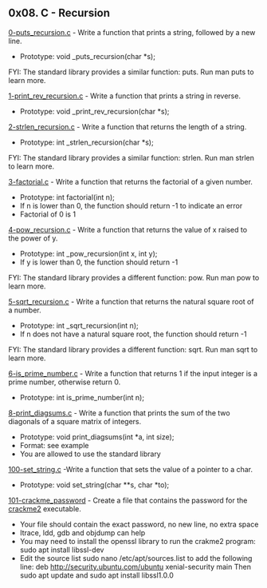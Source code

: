 ## 0x08. C - Recursion

[0-puts_recursion.c](./0-puts_recursion.c) - Write a function that prints a string, followed by a new line.

- Prototype: void \_puts_recursion(char \*s);

FYI: The standard library provides a similar function: puts. Run man puts to learn more.

[1-print_rev_recursion.c](./1-print_rev_recursion.c) - Write a function that prints a string in reverse.

- Prototype: void \_print_rev_recursion(char \*s);

[2-strlen_recursion.c](./2-strlen_recursion.c) - Write a function that returns the length of a string.

- Prototype: int \_strlen_recursion(char \*s);

FYI: The standard library provides a similar function: strlen. Run man strlen to learn more.

[3-factorial.c](./3-factorial.c) - Write a function that returns the factorial of a given number.

- Prototype: int factorial(int n);
- If n is lower than 0, the function should return -1 to indicate an error
- Factorial of 0 is 1

[4-pow_recursion.c](./4-pow_recursion.c) - Write a function that returns the value of x raised to the power of y.

- Prototype: int \_pow_recursion(int x, int y);
- If y is lower than 0, the function should return -1

FYI: The standard library provides a different function: pow. Run man pow to learn more.

[5-sqrt_recursion.c](./5-sqrt_recursion.c) - Write a function that returns the natural square root of a number.

- Prototype: int \_sqrt_recursion(int n);
- If n does not have a natural square root, the function should return -1

FYI: The standard library provides a different function: sqrt. Run man sqrt to learn more.

[6-is_prime_number.c](./6-is_prime_number.c) - Write a function that returns 1 if the input integer is a prime number, otherwise return 0.

- Prototype: int is_prime_number(int n);

[8-print_diagsums.c](./8-print_diagsums.c) - Write a function that prints the sum of the two diagonals of a square matrix of integers.

- Prototype: void print_diagsums(int \*a, int size);
- Format: see example
- You are allowed to use the standard library

[100-set_string.c](./100-set_string.c) -Write a function that sets the value of a pointer to a char.

- Prototype: void set_string(char \**s, char *to);

[101-crackme_password](./101-crackme_password) - Create a file that contains the password for the [crackme2](https://github.com/holbertonschool/0x06.c) executable.

- Your file should contain the exact password, no new line, no extra space
- ltrace, ldd, gdb and objdump can help
- You may need to install the openssl library to run the crakme2 program: sudo apt install libssl-dev
- Edit the source list sudo nano /etc/apt/sources.list to add the following line: deb http://security.ubuntu.com/ubuntu xenial-security main Then sudo apt update and sudo apt install libssl1.0.0
